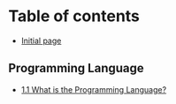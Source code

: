 # Table of contents

* [Initial page](README.md)

## Programming Language

* [1.1  What is the Programming Language?](programming-language/1.1-what-is-the-programming-language.md)

